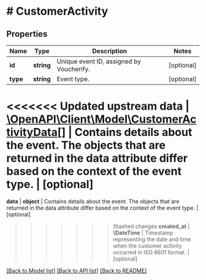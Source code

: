 # # CustomerActivity

## Properties

Name | Type | Description | Notes
------------ | ------------- | ------------- | -------------
**id** | **string** | Unique event ID, assigned by Voucherify. | [optional]
**type** | **string** | Event type. | [optional]
<<<<<<< Updated upstream
**data** | [**\OpenAPI\Client\Model\CustomerActivityData[]**](CustomerActivityData.md) | Contains details about the event. The objects that are returned in the data attribute differ based on the context of the event type. | [optional]
=======
**data** | **object** | Contains details about the event. The objects that are returned in the data attribute differ based on the context of the event type. | [optional]
>>>>>>> Stashed changes
**created_at** | **\DateTime** | Timestamp representing the date and time when the customer activity occurred in ISO 8601 format. | [optional]

[[Back to Model list]](../../README.md#models) [[Back to API list]](../../README.md#endpoints) [[Back to README]](../../README.md)
